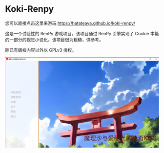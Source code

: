 # Koki-Renpy

您可以直接点击这里来游玩 <https://hatateaya.github.io/koki-renpy/>

这是一个试验性的 RenPy 游戏项目。该项目通过 RenPy 引擎实现了 Cookie 本篇的一部分的视觉小说化。该项目很为粗糙，供参考。

除已有版权内容以外以 GPLv3 授权。

![截图](screenshot.png)